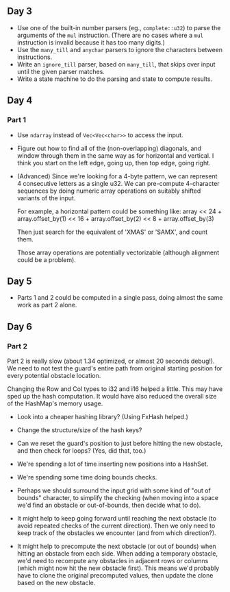 ## Day 3

* Use one of the built-in number parsers (eg., `complete::u32`) to parse
    the arguments of the `mul` instruction.  (There are no cases where a
    `mul` instruction is invalid because it has too many digits.)
* Use the `many_till` and `anychar` parsers to ignore the characters between
    instructions.
* Write an `ignore_till` parser, based on `many_till`, that skips over input
    until the given parser matches.
* Write a state machine to do the parsing and state to compute results.

## Day 4
### Part 1
* Use `ndarray` instead of `Vec<Vec<char>>` to access the input.
* Figure out how to find all of the (non-overlapping) diagonals, and window
  through them in the same way as for horizontal and vertical.  I think you
  start on the left edge, going up, then top edge, going right.
* (Advanced) Since we're looking for a 4-byte pattern, we can represent 4
  consecutive letters as a single u32.  We can pre-compute 4-character
  sequences by doing numeric array operations on suitably shifted variants
  of the input.

  For example, a horizontal pattern could be something like:
    array << 24 + array.offset_by(1) << 16 + array.offset_by(2) << 8 + array.offset_by(3)
  
  Then just search for the equivalent of 'XMAS' or 'SAMX', and count them.

  Those array operations are potentially vectorizable (although alignment could
  be a problem).
  
## Day 5
* Parts 1 and 2 could be computed in a single pass, doing almost the same work
  as part 2 alone.

## Day 6
### Part 2
Part 2 is really slow (about 1.34 optimized, or almost 20 seconds debug!).
We need to not test the guard's entire path from original starting position
for every potential obstacle location.

Changing the Row and Col types to i32 and i16 helped a little.  This may have
sped up the hash computation.  It would have also reduced the overall size of
the HashMap's memory usage.

* Look into a cheaper hashing library? (Using FxHash helped.)
* Change the structure/size of the hash keys?

* Can we reset the guard's position to just before hitting the new obstacle,
  and then check for loops?  (Yes, did that, too.)

* We're spending a lot of time inserting new positions into a HashSet.
* We're spending some time doing bounds checks.

* Perhaps we should surround the input grid with some kind of "out of
  bounds" character, to simplify the checking (when moving into a
  space we'd find an obstacle or out-of-bounds, then decide what to do).

* It might help to keep going forward until reaching the next obstacle
  (to avoid repeated checks of the current direction).  Then we only need
  to keep track of the obstacles we encounter (and from which direction?).

* It might help to precompute the next obstacle (or out of bounds) when
  hitting an obstacle from each side.  When adding a temporary obstacle,
  we'd need to recompute any obstacles in adjacent rows or columns
  (which might now hit the new obstacle first).  This means we'd probably
  have to clone the original precomputed values, then update the clone
  based on the new obstacle.

